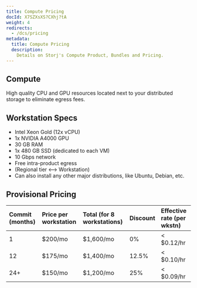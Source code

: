 ```yaml
---
title: Compute Pricing
docId: X7SZXsXS?CXhj?tA
weight: 4
redirects:
  - /dcs/pricing
metadata:
  title: Compute Pricing
  description:
    Details on Storj's Compute Product, Bundles and Pricing.
---
```


## Compute 

High quality CPU and GPU resources located next to your distributed storage to eliminate egress fees.


## Workstation Specs
- Intel Xeon Gold (12x vCPU)
- 1x NVIDIA A4000 GPU
- 30 GB RAM
- 1x 480 GB SSD (dedicated to each VM)
- 10 Gbps network
- Free intra-product egress
- (Regional tier ⟷ Workstation)
- Can also install any other major distributions, like Ubuntu, Debian, etc.


## Provisional Pricing

| **Commit (months)** | **Price per workstation** | **Total (for 8 workstations)** | **Discount** | **Effective rate (per wkstn)** |
| :-- | :------ | :-------- | :---- | :--------- |
| 1   | $200/mo | $1,600/mo | 0%    | < $0.12/hr |
| 12  | $175/mo | $1,400/mo | 12.5% | < $0.10/hr |
| 24+ | $150/mo | $1,200/mo | 25%   | < $0.09/hr |




